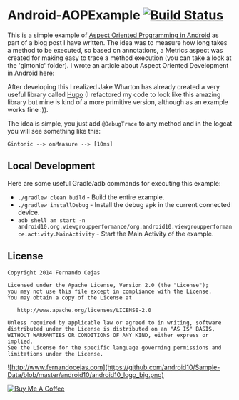 Android-AOPExample [![Build Status](https://travis-ci.org/android10/Android-AOPExample.svg)](https://travis-ci.org/android10/Android-AOPExample)
==================

This is a simple example of [Aspect Oriented Programming in Android](http://fernandocejas.com/2014/08/03/aspect-oriented-programming-in-android/) as part of a blog post I have written.
The idea was to measure how long takes a method to be executed, so based on annotations, a Metrics aspect was created for making easy to trace a method execution (you can take a look at the 'gintonic' folder).
I wrote an article about Aspect Oriented Development in Android here:

After developing this I realized Jake Wharton has already created a very useful library called [Hugo](https://github.com/JakeWharton/hugo) (I refactored my code to look like this amazing library but mine is kind of a more primitive version, although as an example works fine :)).

The idea is simple, you just add `@DebugTrace` to any method and in the logcat you will see something like this:

```
Gintonic --> onMeasure --> [10ms]
```


Local Development
-----------------

Here are some useful Gradle/adb commands for executing this example:

 * `./gradlew clean build` - Build the entire example.
 * `./gradlew installDebug` - Install the debug apk in the current connected device.
 * `adb shell am start -n android10.org.viewgroupperformance/org.android10.viewgroupperformance.activity.MainActivity` - Start the Main Activity of the example.


License
--------

    Copyright 2014 Fernando Cejas

    Licensed under the Apache License, Version 2.0 (the "License");
    you may not use this file except in compliance with the License.
    You may obtain a copy of the License at

       http://www.apache.org/licenses/LICENSE-2.0

    Unless required by applicable law or agreed to in writing, software
    distributed under the License is distributed on an "AS IS" BASIS,
    WITHOUT WARRANTIES OR CONDITIONS OF ANY KIND, either express or implied.
    See the License for the specific language governing permissions and
    limitations under the License.


![http://www.fernandocejas.com](https://github.com/android10/Sample-Data/blob/master/android10/android10_logo_big.png)

<a href="https://www.buymeacoffee.com/android10" target="_blank"><img src="https://www.buymeacoffee.com/assets/img/custom_images/orange_img.png" alt="Buy Me A Coffee" style="height: auto !important;width: auto !important;" ></a>
